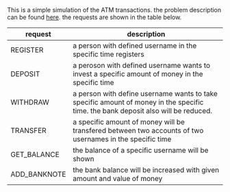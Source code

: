 This is a simple simulation of the ATM transactions. the problem description can be found [here](https://quera.org/problemset/108667/). the requests
are shown in the table below.

| request | description |
| ---------------- | ---------------- | 
| REGISTER  | a person with defined username in the specific time registers  | 
| DEPOSIT   | a peroson with defined username wants to invest a specific amount of money in the specific time  | 
| WITHDRAW   | a person with define username wants to take specific amount of money in the specific time. the bank deposit also will be reduced.   |
| TRANSFER  | a specific amount of money will be transfered between two accounts of two usernames in the specific time |
| GET_BALANCE | the balance of a specific username will be shown   |
| ADD_BANKNOTE   | the bank balance will be increased with given amount and value of money |
